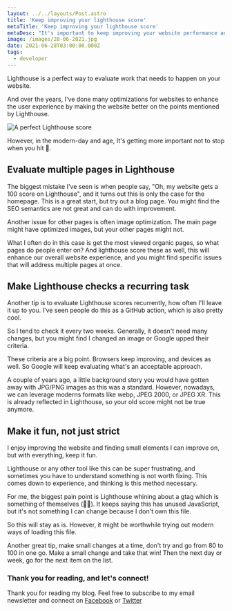 ```yaml
---
layout: ../../layouts/Post.astro
title: 'Keep improving your lighthouse score'
metaTitle: 'Keep improving your lighthouse score'
metaDesc: "It's important to keep improving your website performance and Lighthouse score"
image: /images/28-06-2021.jpg
date: 2021-06-28T03:00:00.000Z
tags:
  - developer
---
```


Lighthouse is a perfect way to evaluate work that needs to happen on your website.

And over the years, I've done many optimizations for websites to enhance the user experience by making the website better on the points mentioned by Lighthouse.

![A perfect Lighthouse score](https://cdn.hashnode.com/res/hashnode/image/upload/v1624426029177/cSX7Bv78C.png)

However, in the modern-day and age, It's getting more important not to stop when you hit 💯.

## Evaluate multiple pages in Lighthouse

The biggest mistake I've seen is when people say, "Oh, my website gets a 100 score on Lighthouse", and it turns out this is only the case for the homepage.
This is a great start, but try out a blog page. You might find the SEO semantics are not great and can do with improvement.

Another issue for other pages is often image optimization. The main page might have optimized images, but your other pages might not.

What I often do in this case is get the most viewed organic pages, so what pages do people enter on?
And lighthouse score these as well, this will enhance our overall website experience, and you might find specific issues that will address multiple pages at once.

## Make Lighthouse checks a recurring task

Another tip is to evaluate Lighthouse scores recurrently, how often I'll leave it up to you.
I've seen people do this as a GitHub action, which is also pretty cool.

So I tend to check it every two weeks. Generally, it doesn't need many changes, but you might find I changed an image or Google upped their criteria.

These criteria are a big point. Browsers keep improving, and devices as well. So Google will keep evaluating what's an acceptable approach.

A couple of years ago, a little background story you would have gotten away with JPG/PNG images as this was a standard.
However, nowadays, we can leverage moderns formats like webp, JPEG 2000, or JPEG XR. This is already reflected in Lighthouse, so your old score might not be true anymore.

## Make it fun, not just strict

I enjoy improving the website and finding small elements I can improve on, but with everything, keep it fun.

Lighthouse or any other tool like this can be super frustrating, and sometimes you have to understand something is not worth fixing.
This comes down to experience, and thinking is this method necessary.

For me, the biggest pain point is Lighthouse whining about a gtag which is something of themselves (🤦‍♂️). It keeps saying this has unused JavaScript, but it's not something I can change because I don't own this file.

So this will stay as is. However, it might be worthwhile trying out modern ways of loading this file.

Another great tip, make small changes at a time, don't try and go from 80 to 100 in one go.
Make a small change and take that win!
Then the next day or week, go for the next item on the list.

### Thank you for reading, and let's connect!

Thank you for reading my blog. Feel free to subscribe to my email newsletter and connect on [Facebook](https://www.facebook.com/DailyDevTipsBlog) or [Twitter](https://twitter.com/DailyDevTips1)
